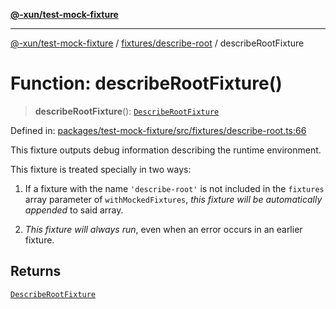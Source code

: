 [**@-xun/test-mock-fixture**](../../../README.md)

***

[@-xun/test-mock-fixture](../../../README.md) / [fixtures/describe-root](../README.md) / describeRootFixture

# Function: describeRootFixture()

> **describeRootFixture**(): [`DescribeRootFixture`](../type-aliases/DescribeRootFixture.md)

Defined in: [packages/test-mock-fixture/src/fixtures/describe-root.ts:66](https://github.com/Xunnamius/test-utils/blob/fbb0e2e25a6b2830b1b2ac319e054df42247cc53/packages/test-mock-fixture/src/fixtures/describe-root.ts#L66)

This fixture outputs debug information describing the runtime environment.

This fixture is treated specially in two ways:

1. If a fixture with the name `'describe-root'` is not included in the
   `fixtures` array parameter of `withMockedFixtures`, _this fixture will be
   automatically appended_ to said array.

2. _This fixture will always run_, even when an error occurs in an earlier
   fixture.

## Returns

[`DescribeRootFixture`](../type-aliases/DescribeRootFixture.md)
